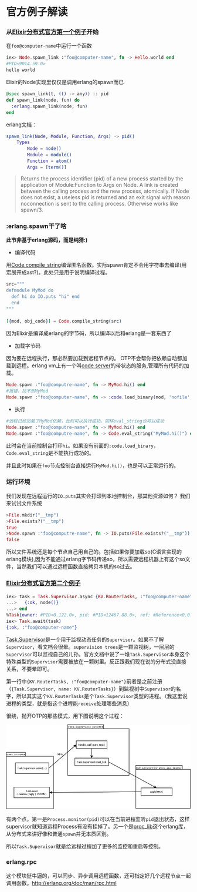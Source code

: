 # 官方例子解读
### 从[Elixir分布式官方第一个例子]开始

在`foo@computer-name`中运行一个函数

```elixir
iex> Node.spawn_link :"foo@computer-name", fn -> Hello.world end
#PID<9014.59.0>
hello world
```

Elixir的Node实现里仅仅是调用erlang的spawn而已

```elixir
@spec spawn_link(t, (() -> any)) :: pid
def spawn_link(node, fun) do
  :erlang.spawn_link(node, fun)
end
```

erlang文档：

```erlang
spawn_link(Node, Module, Function, Args) -> pid()
    Types
        Node = node()
        Module = module()
        Function = atom()
        Args = [term()]
```

> Returns the process identifier (pid) of a new process started by the application of Module:Function to Args on Node. A link is created between the calling process and the new process, atomically. If Node does not exist, a useless pid is returned and an exit signal with reason noconnection is sent to the calling process. Otherwise works like spawn/3.

### :erlang.spawn干了啥

**此节非基于erlang源码，而是纯猜:)**

* 编译代码

用[Code.compile_string]编译匿名函数。实际spawn肯定不会用字符串去编译(用宏展开成ast?)。此处只是用于说明编译过程。

```Elixir
src="""
defmodule MyMod do
  def hi do IO.puts "hi" end
  end
"""

[{mod, obj_code}] = Code.compile_string(src)
```

因为Elixir是编译成erlang的字节码，所以编译以后和erlang是一套东西了

* 加载字节码

因为要在远程执行，那必然要加载到远程节点的。 OTP不会帮你把依赖自动都加载到远程。erlang vm上有一个叫[code server]的带状态的服务,管理所有代码的加载。

```elixir
Node.spawn :"foo@computre-name", fn -> MyMod.hi() end
#报错，找不到MyMod
Node.spawn :"foo@computer-name", fn -> :code.load_binary(mod, 'nofile', obj_code) end
```

* 执行

```elixir
#远程已经加载了MyMod依赖，此时可以执行成功。同样eval_string也可以成功
Node.spawn :"foo@computre-name", fn -> MyMod.hi() end
Node.spawn :"foo@computre-name", fn -> Code.eval_string("MyMod.hi()") end
```

此时会在当前控制台打印`hi`。如果没有前面的`:code.load_binary`，`Code.eval_string`是不能执行成功的。

并且此时如果在`foo`节点控制台直接运行`MyMod.hi()`，也是可以正常运行的。

### 运行环境

我们发现在远程运行的`IO.puts`其实会打印到本地控制台，那其他资源如何？ 我们来试试文件系统

```Elixir
>File.mkdir("__tmp")
>File.exists?("__tmp")
true
>Node.spawn :"foo@computre-name", fn -> IO.puts(File.exists?("__tmp")) end
false
```

所以文件系统还是每个节点自己用自己的。包括如果你要加载so(C语言实现的erlang模块),因为不能通过erlang字节码传递so，所以需要远程机器上有这个so文件，当然我们可以通过远程函数直接拷贝本机的so过去。

### [Elixir分布式官方第二个例子]

```elixir
iex> task = Task.Supervisor.async {KV.RouterTasks, :"foo@computer-name"}, fn ->
...>   {:ok, node()}
...> end
%Task{owner: #PID<0.122.0>, pid: #PID<12467.88.0>, ref: #Reference<0.0.0.400>}
iex> Task.await(task)
{:ok, :"foo@computer-name"}
```

[Task.Supervisor]是一个用于监视动态任务的`Supervisor`。如果不了解`Supervisor`，看文档会很晕。`supervision trees`是一颗监视树，一层层的`Supervisor`可以监视自己的儿孙。官方文档中说了一堆`Task.Supervisor`本身这个特殊类型的`Supervisor`需要被放在一颗树里。反正跟我们现在说的分布式没直接关系，不要晕即可。

第一行中`{KV.RouterTasks, :"foo@computer-name"}`前者是之前注册（`{Task.Supervisor, name: KV.RouterTasks}`）到监视树中`Supervisor`的名字，所以其实这个`KV.RouterTasks`是个`Task.Supervisor`类型的进程。（我这里说进程的类型，就是指这个进程能`receive`处理哪些消息）

很绕，抛开OTP的那些模式，用下图说明这个过程：

![task_supervisor](diagrams/task_supervisor.png)

有两个点，第一是`Process.monitor(pid)`可以在当前进程监听`pid`退出状态，这样supervisor就知道远程Process有没有挂掉了。另一个是[proc_lib]这个erlang库，从分布式来讲好像和普通`spawn`并无本质区别。

所以`Task.Supervisor`就是给远程过程加了更多的监控和重启等控制。

### erlang.rpc

这个模块挺牛逼的，可以同步、异步调用远程函数，还可指定好几个远程节点一起调用函数。http://erlang.org/doc/man/rpc.html


[Elixir分布式官方第一个例子]: https://elixir-lang.org/getting-started/mix-otp/distributed-tasks-and-configuration.html
[Elixir分布式官方第二个例子]: https://elixir-lang.org/getting-started/mix-otp/distributed-tasks-and-configuration.html#distributed-tasks
[Code.compile_string]: https://hexdocs.pm/elixir/Code.html#compile_string/2
[code server]: http://erlang.org/doc/man/code.html
[Supervisor模式]: https://hexdocs.pm/elixir/Supervisor.html
[Task.Supervisor]: https://hexdocs.pm/elixir/Task.Supervisor.html
[proc_lib]: http://erlang.org/doc/man/proc_lib.html
